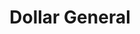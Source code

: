 ---
title: "Dollar General"
url: /dearborn-heights/dollar-general-ann-arbor-trail/
shop: variety store
---